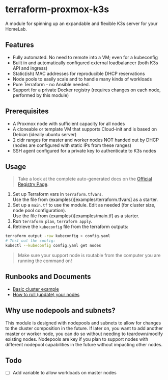 # terraform-proxmox-k3s

A module for spinning up an expandable and flexible K3s server for your HomeLab.

## Features

- Fully automated. No need to remote into a VM; even for a kubeconfig
- Built in and automatically configured external loadbalancer (both K3s API and ingress)
- Static(ish) MAC addresses for reproducible DHCP reservations
- Node pools to easily scale and to handle many kinds of workloads
- Pure Terraform - no Ansible needed.
- Support for a private Docker registry (requires changes on each node, performed by this module)

## Prerequisites

- A Proxmox node with sufficient capacity for all nodes
- A cloneable or template VM that supports Cloud-init and is based on Debian
  (ideally ubuntu server)
- 2 cidr ranges for master and worker nodes NOT handed out by DHCP (nodes are
  configured with static IPs from these ranges)
- SSH agent configured for a private key to authenticate to K3s nodes

## Usage

> Take a look at the complete auto-generated docs on the
[Official Registry Page](https://registry.terraform.io/modules/fvumbaca/k3s/proxmox/latest).

1. Set up Terraform vars in `terraform.tfvars`.  
   Use the file from (examples/)[examples/terraform.tfvars] as a starter.
1. Set up a `main.tf` to use the module. Edit as needed (for cluster size, node pool configuration).  
   Use the file from (examples/)[examples/main.tf] as a starter.
1. Run `terraform plan`, `terraform apply`.
1. Retrieve the `kubeconfig` file from the terraform outputs:  
  ```sh
  terraform output -raw kubeconfig > config.yaml
  # Test out the config:
  kubectl --kubeconfig config.yaml get nodes
  ```

> Make sure your support node is routable from the computer you are running the command on!

## Runbooks and Documents

- [Basic cluster example](example)
- [How to roll (update) your nodes](docs/roll-node-pools.md)

## Why use nodepools and subnets?

This module is designed with nodepools and subnets to allow for changes to the
cluster composition in the future. If later on, you want to add another master
or worker node, you can do so without needing to teardown/modify existing
nodes. Nodepools are key if you plan to support nodes with different nodepool
capabilities in the future without impacting other nodes.

## Todo

- [ ] Add variable to allow workloads on master nodes
